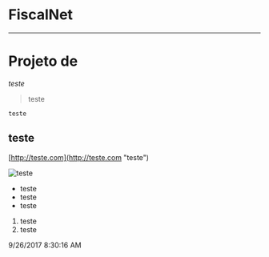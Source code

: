 # FiscalNet


----------
# Projeto de  #
*teste*
> teste

    teste
## teste ##

[http://teste.com](http://teste.com "teste")

![teste](http://social.technet.microsoft.com/wiki/resized-image.ashx/__size/550x0/__key/communityserver-wikis-components-files/00-00-00-00-05/8461.rsz_5F00_vs2015github01.png)

- teste
- teste
- teste

1. teste
2. teste

9/26/2017 8:30:16 AM 

